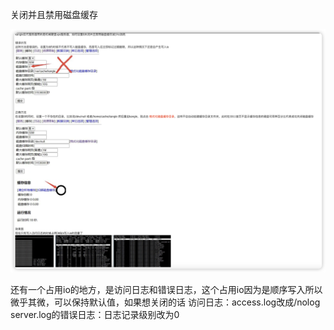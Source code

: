 
关闭并且禁用磁盘缓存




![alt text](./image/关闭并且禁用磁盘缓存.png)

还有一个占用io的地方，是访问日志和错误日志，这个占用io因为是顺序写入所以微乎其微，可以保持默认值，如果想关闭的话
访问日志：access.log改成/nolog
server.log的错误日志：日志记录级别改为0
